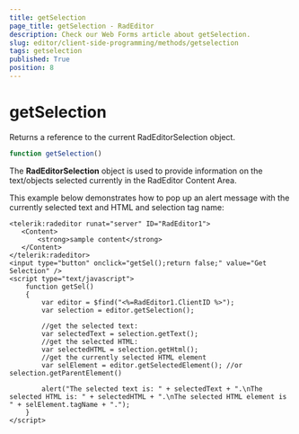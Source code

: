 ```yaml
---
title: getSelection
page_title: getSelection - RadEditor
description: Check our Web Forms article about getSelection.
slug: editor/client-side-programming/methods/getselection
tags: getselection
published: True
position: 8
---
```


# getSelection

Returns a reference to the current RadEditorSelection object.

````JavaScript  
function getSelection()			
````

The **RadEditorSelection** object is used to provide information on the text/objects selected currently in the RadEditor Content Area.

This example below demonstrates how to pop up an alert message with the currently selected text and HTML and selection tag name:

````ASP.NET
<telerik:radeditor runat="server" ID="RadEditor1">
   <Content>
	   <strong>sample content</strong>
   </Content>
</telerik:radeditor>
<input type="button" onclick="getSel();return false;" value="Get Selection" />
<script type="text/javascript">
	function getSel()
	{
		var editor = $find("<%=RadEditor1.ClientID %>");
		var selection = editor.getSelection();

		//get the selected text:
		var selectedText = selection.getText();
		//get the selected HTML:
		var selectedHTML = selection.getHtml();
		//get the currently selected HTML element
		var selElement = editor.getSelectedElement(); //or selection.getParentElement()

		alert("The selected text is: " + selectedText + ".\nThe selected HTML is: " + selectedHTML + ".\nThe selected HTML element is " + selElement.tagName + ".");
	}
</script>
````


